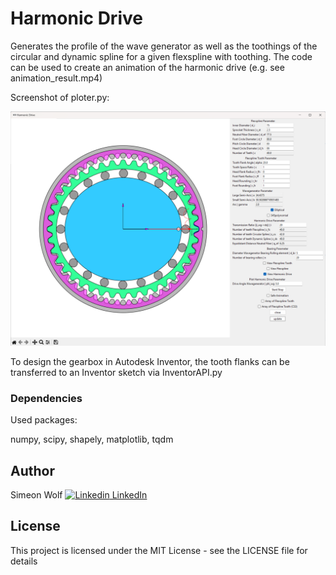 # Harmonic Drive

Generates the profile of the wave generator as well as the toothings of the circular and dynamic spline for a given flexspline with toothing.
The code can be used to create an animation of the harmonic drive (e.g. see animation_result.mp4)

Screenshot of ploter.py:

![Screenshot](screenshot.png)

To design the gearbox in Autodesk Inventor, the tooth flanks can be transferred to an Inventor sketch via InventorAPI.py

### Dependencies

Used packages:

numpy, scipy, shapely, matplotlib, tqdm

## Author

Simeon Wolf
[![Linkedin](https://i.stack.imgur.com/gVE0j.png) LinkedIn](https://www.linkedin.com/in/simeon-w-8a1445228/)

## License

This project is licensed under the MIT License - see the LICENSE file for details
